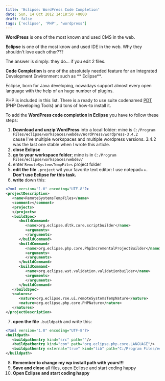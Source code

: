 ```yaml
---
title: 'Eclipse: WordPress Code Completion'
date: Sun, 14 Oct 2012 14:18:50 +0000
draft: false
tags: ['eclipse', 'PHP', 'wordpress']
---
```


**WordPress** is one of the most known and used CMS in the web.

**Eclipse** is one of the most know and used IDE in the web. Why they shouldn't love each other???

The answer is simply: they do... if you edit 2 files.

**Code Completion** is one of the absolutely needed feature for an Integrated Development Environment such as **
Eclipse**.

Eclipse, born for Java developing, nowadays support almost every open language with the help of an huge number of
plugins.

PHP is included in this list. There is a ready to use suite
codenamed [PDT](http://www.eclipse.org/projects/project.php?id=tools.pdt "Eclipse PHP Developing Tools") (PHP Developing
Tools) and tons of how-to install it.

To add the **WordPress code completion in Eclipse** you have to follow these steps:

1. **Download and unzip WordPress** into a local folder: mine
   is `C:/Program Files/eclipse/workspaces/webdev/WordPress/wordpress-3.4.2`  
   cause I've multiple workspaces and multiple wordpress versions. 3.4.2 was the last one stable when I wrote this
   article.
2. **close Eclipse**
3. **go to your workspace folder**; mine is in `C:/Program Files/eclipse/workspaces/webdev/`
4. enter `RemoteSystemsTempFiles` project folder
5. **edit the file** `.project` wit your favorite text editor: I use notepad++. **Don't use Eclipse for this task.**
6. **write** down this: 
```xml
<?xml version="1.0" encoding="UTF-8"?>
<projectDescription>
   <name>RemoteSystemsTempFiles</name>
   <comment></comment>
   <projects>
   </projects>
   <buildSpec>
      <buildCommand>
         <name>org.eclipse.dltk.core.scriptbuilder</name>
         <arguments>
         </arguments>
      </buildCommand>
      <buildCommand>
         <name>org.eclipse.php.core.PhpIncrementalProjectBuilder</name>
         <arguments>
         </arguments>
      </buildCommand>
      <buildCommand>
         <name>org.eclipse.wst.validation.validationbuilder</name>
         <arguments>
         </arguments>
      </buildCommand>
   </buildSpec>
   <natures>
      <nature>org.eclipse.rse.ui.remoteSystemsTempNature</nature>
      <nature>org.eclipse.php.core.PHPNature</nature>
   </natures>
</projectDescription>
```

7. **open the file** `.buildpath` and write this: 
```xml
<?xml version="1.0" encoding="UTF-8"?>
<buildpath>
   <buildpathentry kind="src" path=""/>
   <buildpathentry kind="con" path="org.eclipse.php.core.LANGUAGE"/>
   <buildpathentry external="true" kind="lib" path="C:/Program Files/eclipse/workspaces/webdev/WordPress/wordpress-3.4.2"/>
</buildpath> 
```

8. **Remember to change my wp install path with yours!!!**
9. **Save and close** all files, open Eclipse and start coding happy
10. **Open Eclipse and start coding happy**